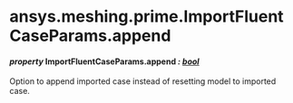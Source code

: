 <a id="ansys-meshing-prime-importfluentcaseparams-append"></a>

# ansys.meshing.prime.ImportFluentCaseParams.append

<a id="ansys.meshing.prime.ImportFluentCaseParams.append"></a>

#### *property* ImportFluentCaseParams.append *: [bool](https://docs.python.org/3.11/library/functions.html#bool)*

Option to append imported case instead of resetting model to imported case.

<!-- !! processed by numpydoc !! -->

